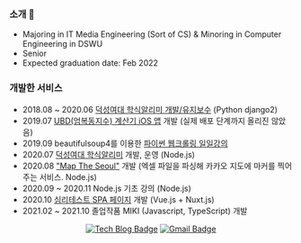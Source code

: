 ### 소개 👋
- Majoring in IT Media Engineering (Sort of CS) & Minoring in Computer Engineering in DSWU  
- Senior
- Expected graduation date: Feb 2022

### 개발한 서비스
- 2018.08 ~ 2020.06 [덕성여대 학식알리미 개발/유지보수](https://github.com/dev-dain/Duksung-meal-for-kakao) (Python django2)
- 2019.07 [UBD(엄복동지수) 계산기 iOS 앱](https://github.com/dev-dain/UBDCalculator) 개발 (실제 배포 단계까지 올리진 않았음)
- 2019.09 beautifulsoup4를 이용한 [파이썬 웹크롤링 일일강의](https://github.com/dev-dain/python-crawling-example)
- 2020.07 [덕성여대 학식알리미](https://github.com/dev-dain/Duksung-meal-js) 개발, 운영 (Node.js)
- 2020.08 ["Map The Seoul"](https://github.com/dev-dain/Map-The-Seoul) 개발 (엑셀 파일을 파싱해 카카오 지도에 마커를 찍어주는 서비스. Node.js)
- 2020.09 ~ 2020.11 Node.js 기초 강의 (Node.js)
- 2020.10 [심리테스트 SPA 페이지](https://coffeetest.co.kr/) 개발 (Vue.js + Nuxt.js)
- 2021.02 ~ 2021.10 졸업작품 MIKI (Javascript, TypeScript) 개발

<div align=center>

[![Tech Blog Badge](http://img.shields.io/badge/-Tech%20blog-black?style=flat-square&logo=github&link=https://dev-dain.tistory.com/)](https://dev-dain.tistory.com/) 
[![Gmail Badge](https://img.shields.io/badge/-Gmail-d14836?style=flat-square&logo=Gmail&logoColor=white&link=mailto:dev.dain.k@gmail.com)](mailto:dev.dain.k@gmail.com)

</div>

